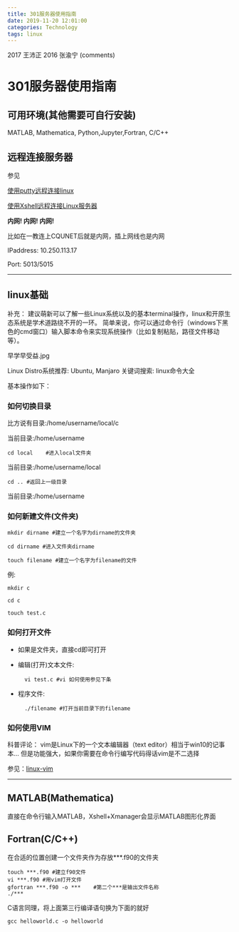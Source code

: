 ```yaml
---
title: 301服务器使用指南
date: 2019-11-20 12:01:00
categories: Technology
tags: linux 
---
```


2017 王沛正
2016 张渝宁 (comments)

# 301服务器使用指南

## 可用环境(其他需要可自行安装)

MATLAB, Mathematica, Python,Jupyter,Fortran, C/C++

## 远程连接服务器

参见

[使用putty远程连接linux](https://blog.csdn.net/qq_18297675/article/details/52566194)

[使用Xshell远程连接Linux服务器](https://blog.csdn.net/jam_fanatic/article/details/83754814)



**内网! 内网! 内网!**

比如在一教连上CQUNET后就是内网，插上网线也是内网

IPaddress: 10.250.113.17

Port: 5013/5015

--------------------

## linux基础
补充： 
建议萌新可以了解一些Linux系统以及的基本terminal操作，linux和开原生态系统是学术道路绕不开的一环。
简单来说，你可以通过命令行（windows下黑色的cmd窗口）输入脚本命令来实现系统操作（比如复制粘贴，路径文件移动等）。

早学早受益.jpg 

Linux Distro系统推荐: Ubuntu, Manjaro
关键词搜索: linux命令大全

基本操作如下：
### 如何切换目录

比方说有目录:/home/username/local/c

当前目录:/home/username

    cd local    #进入local文件夹

当前目录:/home/username/local

    cd .. #返回上一级目录

当前目录:/home/username

### 如何新建文件(文件夹)

    mkdir dirname #建立一个名字为dirname的文件夹

    cd dirname #进入文件夹dirname

    touch filename #建立一个名字为filename的文件

例:

    mkdir c

    cd c

    touch test.c

### 如何打开文件

* 如果是文件夹，直接cd即可打开

* 编辑(打开)文本文件:

        vi test.c #vi 如何使用参见下条

* 程序文件:

        ./filename #打开当前目录下的filename

### 如何使用VIM
科普评论：
vim是Linux下的一个文本编辑器（text editor）相当于win10的记事本...
但是功能强大，如果你需要在命令行编写代码得话vim是不二选择

参见：[linux-vim](https://www.runoob.com/linux/linux-vim.html)

-----------

## MATLAB(Mathematica)

直接在命令行输入MATLAB，Xshell+Xmanager会显示MATLAB图形化界面

## Fortran(C/C++)

在合适的位置创建一个文件夹作为存放***.f90的文件夹

    touch ***.f90 #建立f90文件
    vi ***.f90 #用vim打开文件
    gfortran ***.f90 -o ***    #第二个***是输出文件名称
    ./***

C语言同理，将上面第三行编译语句换为下面的就好

    gcc helloworld.c -o helloworld
